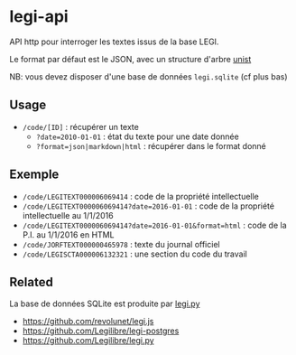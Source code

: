 # legi-api

API http pour interroger les textes issus de la base LEGI.

Le format par défaut est le JSON, avec un structure d'arbre [unist](https://github.com/syntax-tree/unist)

NB: vous devez disposer d'une base de données `legi.sqlite` (cf plus bas)

## Usage

- `/code/[ID]` : récupérer un texte
  - `?date=2010-01-01` : état du texte pour une date donnée
  - `?format=json|markdown|html` : récupérer dans le format donné

## Exemple

- `/code/LEGITEXT000006069414` : code de la propriété intellectuelle
- `/code/LEGITEXT000006069414?date=2016-01-01` : code de la propriété intellectuelle au 1/1/2016
- `/code/LEGITEXT000006069414?date=2016-01-01&format=html` : code de la P.I. au 1/1/2016 en HTML
- `/code/JORFTEXT000000465978` : texte du journal officiel
- `/code/LEGISCTA000006132321` : une section du code du travail

## Related

La base de données SQLite est produite par [legi.py](https://github.com/Legilibre/legi.py)

- https://github.com/revolunet/legi.js
- https://github.com/Legilibre/legi-postgres
- https://github.com/Legilibre/legi.py
